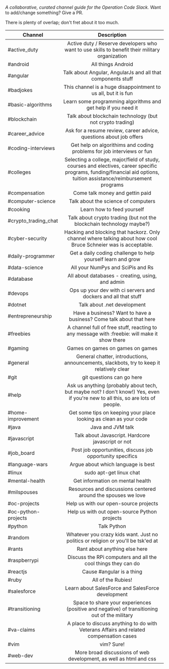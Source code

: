 *A collaborative, curated channel guide for the Operation Code Slack.* Want to add/change something? Give a PR.

There is plenty of overlap; don't fret about it too much.

| Channel | Description |
| --------- |:--------------:|
| #active_duty | Active duty / Reserve developers who want to use skills to benefit their military organization |
| #android | All things Android |
| #angular | Talk about Angular, AngularJs and all that components stuff |
| #badjokes | This channel is a huge disappointment to us all, but it is fun |
| #basic-algorithms | Learn some programming algorithms and get help if you need it |
| #blockchain | Talk about blockchain technology (but not crypto trading) |
| #career_advice | Ask for a resume review, career advice, questions about job offers |
| #coding-interviews | Get help on algorithims and coding problems for job interviews or fun |
| #colleges | Selecting a college, major/field of study, courses and electives, career specific programs, funding/financial aid options, tuition assistance/reimbursement programs |
| #compensation | Come talk money and gettin paid |
| #computer-science | Talk about the science of computers |
| #cooking | Learn how to feed yourself |
| #crypto_trading_chat | Talk about crypto trading (but not the blockchain technology maybe?) |
| #cyber-security | Hacking and blocking that hackorz. Only channel where talking about how cool Bruce Schneier was is acceptable. |
| #daily-programmer | Get a daily coding challenge to help yourself learn and grow |
| #data-science | All your NumPys and SciPis and Rs |
| #database | All about databases - creating, using, and admin |
| #devops | Ops up your dev with ci servers and dockers and all that stuff |
| #dotnet | Talk about .net development |
| #entrepreneurship | Have a business? Want to have a business? Come talk about that here |
| #freebies | A channel full of free stuff, reacting to any message with :freebie: will make it show there |
| #gaming | Games on games on games on games |
| #general | General chatter, introductions, announcements, slackbots, try to keep it relatively clear |
| #git | git questions can go here |
| #help | Ask us anything (probably about tech, but maybe not? I don't know!) Yes, even if you're new to all this, so are lots of people. |
| #home-improvement | Get some tips on keeping your place looking as clean as your code |
| #java | Java and JVM talk |
| #javascript | Talk about Javascript. Hardcore javascript or not |
| #job_board | Post job opportunities, discuss job opportunity specifics |
| #language-wars | Argue about which language is best |
| #linux | sudo apt-get linux chat |
| #mental-health | Get information on mental health |
| #milspouses | Resources and discussions centered around the spouses we love |
| #oc-projects | Help us with our open-source projects |
| #oc-python-projects | Help us with out open-source Python projects |
| #python | Talk Python |
| #random | Whatever you crazy kids want. Just no politics or religion or you'll be tsk'ed at |
| #rants | Rant about anything else here |
| #raspberrypi | Discuss the RPi computers and all the cool things they can do |
| #reactjs | Cause #angular is a thing |
| #ruby | All of the Rubies! |
| #salesforce | Learn about SalesForce and SalesForce development |
| #transitioning | Space to share your experiences (positive and negative) of transitioning out of the military |
| #va-claims | A place to discuss anything to do with Veterans Affairs and related compensation cases |
| #vim | vim? Sure! |
| #web-dev | More broad discussions of web development, as well as html and css |
